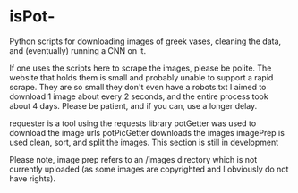 # isPot-

Python scripts for downloading images of greek vases, cleaning the data, and (eventually) running a CNN on it.

If one uses the scripts here to scrape the images, please be polite.  The website that holds them is small and probably unable
to support a rapid scrape.  They are so small they don't even have a robots.txt
I aimed to download 1 image about every 2 seconds, and the entire process took about 4 days.  Please be patient, and if you can,
use a longer delay.

requester is a tool using the requests library
potGetter was used to download the image urls
potPicGetter downloads the images
imagePrep is used clean, sort, and split the images. This section is still in development

Please note, image prep refers to an /images directory which is not currently 
uploaded (as some images are copyrighted and I obviously do not have rights).
